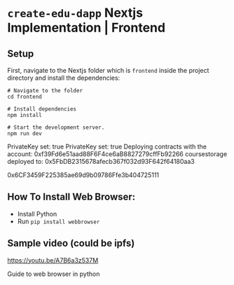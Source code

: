 # `create-edu-dapp` Nextjs Implementation | Frontend

## Setup
First, navigate to the Nextjs folder which is `frontend` inside the project directory and install the dependencies:

```shell
# Navigate to the folder
cd frontend

# Install dependencies
npm install

# Start the development server.
npm run dev
```

PrivateKey set: true
PrivateKey set: true
Deploying contracts with the account: 0xf39Fd6e51aad88F6F4ce6aB8827279cffFb92266
coursestorage deployed to: 0x5FbDB2315678afecb367f032d93F642f64180aa3



0x6CF3459F225385ae69d9b09786Ffe3b404725111


## How To Install Web Browser:
- Install Python
- Run `pip install webbrowser`

## Sample video (could be ipfs)
https://youtu.be/A7B6a3z537M


Guide to web browser in python
